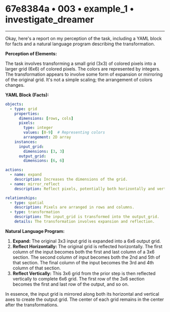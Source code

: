 # 67e8384a • 003 • example_1 • investigate_dreamer

---
Okay, here's a report on my perception of the task, including a YAML block for facts and a natural language program describing the transformation.

**Perception of Elements:**

The task involves transforming a small grid (3x3) of colored pixels into a larger grid (6x6) of colored pixels. The colors are represented by integers. The transformation appears to involve some form of expansion or mirroring of the original grid. It's not a simple scaling; the arrangement of colors changes.

**YAML Block (Facts):**



```yaml
objects:
  - type: grid
    properties:
      dimensions: [rows, cols]
      pixels:
        type: integer
        values: [0-9]  # Representing colors
        arrangement: 2D array
    instances:
      input_grid:
        dimensions: [3, 3]
      output_grid:
        dimensions: [6, 6]

actions:
  - name: expand
    description: Increases the dimensions of the grid.
  - name: mirror_reflect
    description: Reflect pixels, potentially both horizontally and vertically.

relationships:
  - type: spatial
    description: Pixels are arranged in rows and columns.
  - type: transformation
    description: The input_grid is transformed into the output_grid.
    details: The transformation involves expansion and reflection.

```



**Natural Language Program:**

1. **Expand:** The original 3x3 input grid is expanded into a 6x6 output grid.
2. **Reflect Horizontally:** The original grid is reflected horizontally. The first column of the input becomes both the first and last column of a 3x6 section. The second column of input becomes both the 2nd and 5th of that section. The final column of the input becomes the 3rd and 4th column of that section.
3.  **Reflect Vertically:** This 3x6 grid from the prior step is then reflected vertically to complete 6x6 grid. The first row of the 3x6 section becomes the first and last row of the output, and so on.

In essence, the input grid is mirrored along both its horizontal and vertical axes to create the output grid. The center of each grid remains in the center after the transformations.


